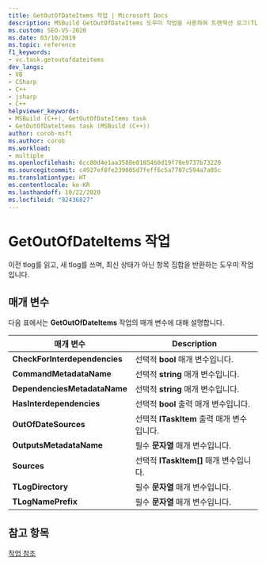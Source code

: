 ```yaml
---
title: GetOutOfDateItems 작업 | Microsoft Docs
description: MSBuild GetOutOfDateItems 도우미 작업을 사용하여 트랜잭션 로그(TLOG)를 읽고 쓰고, 최신 상태가 아닌 항목 집합을 반환합니다.
ms.custom: SEO-VS-2020
ms.date: 03/10/2019
ms.topic: reference
f1_keywords:
- vc.task.getoutofdateitems
dev_langs:
- VB
- CSharp
- C++
- jsharp
- C++
helpviewer_keywords:
- MSBuild (C++), GetOutOfDateItems task
- GetOutOfDateItems task (MSBuild (C++))
author: corob-msft
ms.author: corob
ms.workload:
- multiple
ms.openlocfilehash: 6cc80d4e1aa3580e0185460d19f78e9737b73220
ms.sourcegitcommit: c4927ef8fe239005d7feff6c5a7707c594a7a05c
ms.translationtype: HT
ms.contentlocale: ko-KR
ms.lasthandoff: 10/22/2020
ms.locfileid: "92436827"
---
```

# <a name="getoutofdateitems-task"></a>GetOutOfDateItems 작업

이전 tlog를 읽고, 새 tlog를 쓰며, 최신 상태가 아닌 항목 집합을 반환하는 도우미 작업입니다.

## <a name="parameters"></a>매개 변수

다음 표에서는 **GetOutOfDateItems** 작업의 매개 변수에 대해 설명합니다.

|매개 변수|Description|
|---------------|-----------------|
|**CheckForInterdependencies**|선택적 **bool** 매개 변수입니다.|
|**CommandMetadataName**|선택적 **string** 매개 변수입니다.|
|**DependenciesMetadataName**|선택적 **string** 매개 변수입니다.|
|**HasInterdependencies**|선택적 **bool** 출력 매개 변수입니다.|
|**OutOfDateSources**|선택적 **ITaskItem** 출력 매개 변수입니다.|
|**OutputsMetadataName**|필수 **문자열** 매개 변수입니다.|
|**Sources**|선택적 **ITaskItem[]** 매개 변수입니다.|
|**TLogDirectory**|필수 **문자열** 매개 변수입니다.|
|**TLogNamePrefix**|필수 **문자열** 매개 변수입니다.|

## <a name="see-also"></a>참고 항목

[작업 참조](../msbuild/msbuild-task-reference.md)